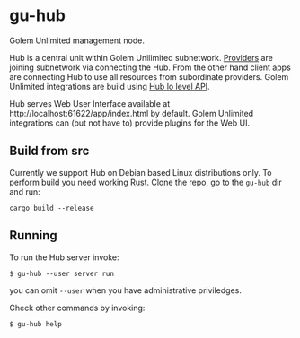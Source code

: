 
# gu-hub

Golem Unlimited management node.

Hub is a central unit within Golem Unilimited subnetwork. [Providers](https://github.com/golemfactory/golem-unlimited/blob/release/0.2/gu-provider) are joining subnetwork via connecting the Hub. From the other hand client apps are connecting Hub to use all resources from subordinate providers. Golem Unlimited integrations are build using [Hub lo level API](http://editor.swagger.io/?url=https://raw.githubusercontent.com/golemfactory/golem-unlimited/hub-api-documented/gu-hub-api.yaml).

Hub serves Web User Interface available at http://localhost:61622/app/index.html by default. Golem Unlimited integrations can (but not have to) provide plugins for the Web UI.


## Build from src

Currently we support Hub on Debian based Linux distributions only.
To perform build you need working [Rust](https://rustup.rs).
Clone the repo, go to the `gu-hub` dir and run:
```
cargo build --release
```

## Running

To run the Hub server invoke:
```
$ gu-hub --user server run
```
you can omit `--user` when you have administrative priviledges.

Check other commands by invoking:

```
$ gu-hub help
```

 